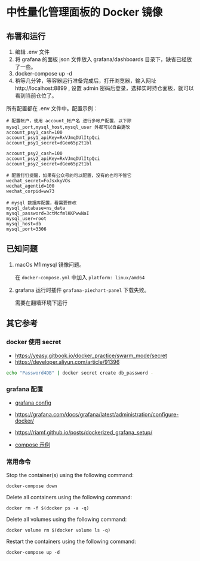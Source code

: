 # 中性量化管理面板的 Docker 镜像

## 布署和运行

1. 编辑 .env 文件
2. 将 grafana 的面板 json 文件放入 grafana/dashboards 目录下，缺省已经放了一些。
3. docker-compose up -d 
4. 稍等几分钟，等容器运行准备完成后，打开浏览器，输入网址 http://localhost:8899 , 设置 admin 密码后登录，选择实时持仓面板，就可以看到当前仓位了。

所有配置都在 .env 文件中。配置示例：
```
# 配置帐户，使用 account_帐户名 进行多帐户配置，以下除 mysql_port,mysql_host,mysql_user 外都可以自由更改
account_psy1_cash=100
account_psy1_apiKey=RxVJmqDUlItpQci
account_psy1_secret=dGeo65p2t1bl

account_psy2_cash=100
account_psy2_apiKey=RxVJmqDUlItpQci
account_psy2_secret=dGeo65p2t1bl

# 配置钉钉提醒，如果有公众号的可以配置，没有的也可不管它
wechat_secret=FoJsxkyVOs
wechat_agentid=100
wechat_corpid=ww73

# mysql 数据库配置，看需要修改
mysql_database=ns_data
mysql_password=3ctMcfmlKKPwwNaI
mysql_user=root
mysql_host=db
mysql_port=3306
```

## 已知问题

1. macOs M1 mysql 镜像问题。

   在 `docker-compose.yml` 中加入  `platform: linux/amd64`

2. grafana 运行时插件 `grafana-piechart-panel` 下载失败。
   
    需要在翻墙环境下运行

## 其它参考

### docker 使用 secret
* https://yeasy.gitbook.io/docker_practice/swarm_mode/secret
* https://developer.aliyun.com/article/91396
```bash
echo "Password4DB" | docker secret create db_password -
```

### grafana 配置

* [grafana config](https://github.com/cirocosta/sample-grafana)

* https://grafana.com/docs/grafana/latest/administration/configure-docker/

* https://riamf.github.io/posts/dockerized_grafana_setup/

* [compose 示例](https://github.com/docker/awesome-compose)

### 常用命令

Stop the container(s) using the following command:

`docker-compose down`

Delete all containers using the following command:

`docker rm -f $(docker ps -a -q)`

 Delete all volumes using the following command:

`docker volume rm $(docker volume ls -q)`

 Restart the containers using the following command:

`docker-compose up -d`